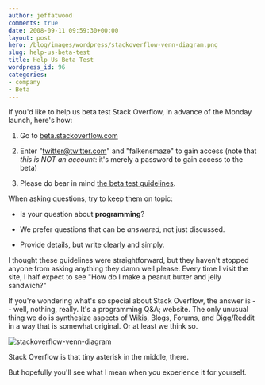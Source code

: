 ```yaml
---
author: jeffatwood
comments: true
date: 2008-09-11 09:59:30+00:00
layout: post
hero: /blog/images/wordpress/stackoverflow-venn-diagram.png
slug: help-us-beta-test
title: Help Us Beta Test
wordpress_id: 96
categories:
- company
- Beta
---
```



If you'd like to help us beta test Stack Overflow, in advance of the Monday launch, here's how:







  1. Go to [beta.stackoverflow.com](http://beta.stackoverflow.com)

  2. Enter "twitter@twitter.com" and "falkensmaze" to gain access (note that _this is NOT an account_: it's merely a password to gain access to the beta)

  3. Please do bear in mind [the beta test guidelines](http://blog.stackoverflow.com/2008/07/stack-overflow-private-beta-begins/).




When asking questions, try to keep them on topic:







  * Is your question about **programming**?

  * We prefer questions that can be _answered_, not just discussed.

  * Provide details, but write clearly and simply.




I thought these guidelines were straightforward, but they haven't stopped anyone from asking anything they damn well please. Every time I visit the site, I half expect to see "How do I make a peanut butter and jelly sandwich?"



If you're wondering what's so special about Stack Overflow, the answer is -- well, nothing, really. It's a programming Q&A; website. The only unusual thing we do is synthesize aspects of Wikis, Blogs, Forums, and Digg/Reddit in a way that is somewhat original. Or at least we think so.



![stackoverflow-venn-diagram](/blog/images/wordpress/stackoverflow-venn-diagram.png)



Stack Overflow is that tiny asterisk in the middle, there.



But hopefully you'll see what I mean when you experience it for yourself.

